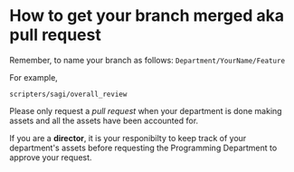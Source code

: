 # How to get your branch merged aka pull request

Remember, to name your branch as follows:
`Department/YourName/Feature`

For example,

`scripters/sagi/overall_review`


Please only request a *pull request* when your department is done making assets and all the assets have been accounted for. 

If you are  a **director**, it is your responibilty to keep track of your department's assets before requesting the Programming Department to approve your request.

#
